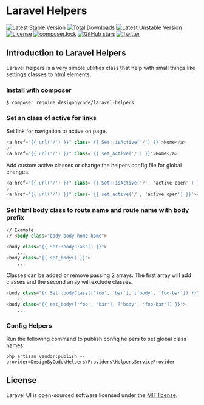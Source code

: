 # Laravel Helpers

[![Latest Stable Version](https://poser.pugx.org/designbycode/laravel-helpers/v/stable)](https://packagist.org/packages/designbycode/laravel-helpers)
[![Total Downloads](https://poser.pugx.org/designbycode/laravel-helpers/downloads)](https://packagist.org/packages/designbycode/laravel-helpers)
[![Latest Unstable Version](https://poser.pugx.org/designbycode/laravel-helpers/v/unstable)](https://packagist.org/packages/designbycode/laravel-helpers)
[![License](https://poser.pugx.org/designbycode/laravel-helpers/license)](https://packagist.org/packages/designbycode/laravel-helpers)
[![composer.lock](https://poser.pugx.org/designbycode/laravel-helpers/composerlock)](https://packagist.org/packages/designbycode/laravel-helpers)
[![GitHub stars](https://img.shields.io/github/stars/DesignByCode/laravel-helpers?style=social)](https://github.com/DesignByCode/Laravel-Helpers/stargazers)
[![Twitter](https://img.shields.io/twitter/url?style=social&url=https%3A%2F%2Ftwitter.com%2FDesign_By_Code)](https://twitter.com/intent/tweet?text=Wow:&url=https%3A%2F%2Fgithub.com%2FDesignByCode%2FLaravel-Helpers)

## Introduction to Laravel Helpers
Laravel helpers is a very simple utilities class that help with small things like settings classes to html elements.

### Install with composer
```
$ composer require designbycode/laravel-helpers
```


### Set an class of active for links
Set link for navigation to active on page.
```php
<a href="{{ url('/') }}" class='{{ Set::isActive('/') }}'>Home</a>
or
<a href="{{ url('/') }}" class='{{ set_active('/') }}'>Home</a>
```
Add custom active classes or change the helpers config file for global changes.

```php
<a href="{{ url('/') }}" class='{{ Set::isActive('/', 'active open' ) }}'>Home</a>
or
<a href="{{ url('/') }}" class='{{ set_active('/', 'active open') }}'>Home</a>
```
### Set html body class to route name and route name with body prefix

```html 
// Example
// <body class="body body-home home">
```

```php
<body class="{{ Set::bodyClass() }}">
    ...
<body class="{{ set_body() }}">
    ...
```

Classes can be added or remove passing 2 arrays. The first array will add classes and the second array will exclude classes. 
```php
<body class="{{ Set::bodyClass(['foo', 'bar'], ['body', 'foo-bar']) }}">
    ...
<body class="{{ set_body(['foo', 'bar'], ['body', 'foo-bar']) }}">
    ...
```

### Config Helpers
Run the following command to publish config helpers to set global class names.
```
php artisan vendor:publish --provider=DesignByCode\Helpers\Providers\HelpersServiceProvider
```

## License

Laravel UI is open-sourced software licensed under the [MIT license](https://opensource.org/licenses/MIT).

